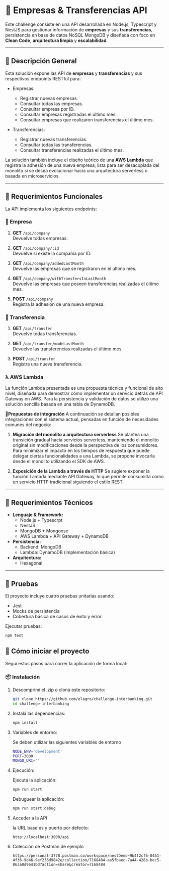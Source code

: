 # 🏢 Empresas & Transferencias API

Este challenge consiste en una API desarrollada en Node.js, Typescript y NestJS para gestionar información de **empresas** y sus **transferencias**, persistencia en base de datos NoSQL MongoDB y diseñada con foco en **Clean Code**, **arquitectura limpia** y **escalabilidad**.

---

## 📌 Descripción General

Esta solución expone las API de **empresas** y **transferencias** y sus respectivos endpoints RESTful para:

- Empresas:
  - Registrar nuevas empresas.
  - Consultar todas las empresas.
  - Consultar empresa por ID.
  - Consultar empresas registradas el último mes.
  - Consultar empresas que realizaron transferencias el último mes.

- Transferencias:
  - Registrar nuevas transferencias.
  - Consultar todas las transferencias.
  - Consultar transferencias realizadas el último mes.

La solución también incluye el diseño teórico de una **AWS Lambda** que registra la adhesión de una nueva empresa, lista para ser desacoplada del monolito si se desea evolucionar hacia una arquitectura serverless o basada en microservicios.

---

## 🎯 Requerimientos Funcionales

La API implementa los siguientes endpoints:

### 🏢 Empresa

1. **GET** `/api/company`  
   Devuelve todas empresas.

2. **GET** `/api/company/:id`  
   Devuelve si existe la compañía por ID.

3. **GET** `/api/company/addedLastMonth`  
   Devuelve las empresas que se registraron en el último mes.

4. **GET** `/api/company/withTransfersInLastMonth`  
   Devuelve las empresas que poseen transferencias realizadas el último mes.

5. **POST** `/api/company`  
   Registra la adhesión de una nueva empresa.

### 💸 Transferencia

1. **GET** `/api/transfer`  
   Devuelve todas transferencias.

2. **GET** `/api/transfer/madeLastMonth`  
  Devuelve las transferencias realizadas el último mes.

3. **POST** `/api/transfer`  
   Registra una nueva transferencia.

### λ AWS Lambda

La función Lambda presentada es una propuesta técnica y funcional de alto nivel, diseñada para demostrar cómo implementar un servicio detrás de API Gateway en AWS. Para la persistencia y validación de datos se utilizó una solución sencilla basada en una tabla de DynamoDB.

**🧩Propuestas de integración**
A continuación se detallan posibles integraciones con el sistema actual, pensadas en función de necesidades comunes del negocio:

1. **Migración del monolito a arquitectura serverless**
Se plantea una transición gradual hacia servicios serverless, manteniendo el monolito original sin modificaciones desde la perspectiva de los consumidores. Para minimizar el impacto en los tiempos de respuesta que puede delegar ciertas funcionalidades a una Lambda, se propone invocarla desde el monolito utilizando el SDK de AWS.

2. **Exposición de la Lambda a través de HTTP**
Se sugiere exponer la función Lambda mediante API Gateway, lo que permite consumirla como un servicio HTTP tradicional siguiendo el estilo REST.

---

## 🧰 Requerimientos Técnicos

- **Lenguaje & Framework:**
  - Node.js + Typescrpt
  - NestJS
  - MongoDB + Mongoose
  - AWS Lambda + API Gateway + DynamoDB
- **Persistencia:**
  - Backend: MongoDB
  - Lambda: DynamoDB (implementación básica)
- **Arquitectura:**
  - Hexagonal

---

## 🧪 Pruebas

El proyecto incluye cuatro pruebas unitarias usando:

- Jest
- Mocks de persistencia
- Cobertura básica de casos de éxito y error

Ejecutar pruebas:

```bash
npm test
```

## 🚀 Cómo iniciar el proyecto

Seguí estos pasos para correr la aplicación de forma local:

### 📦 Instalación

1. Descomprimí el .zip o cloná este repositorio:
  
   ```bash
   git clone https://github.com/elagro/challenge-interbanking.git
   cd challenge-interbanking
   ```
  
2. Instalá las dependencias:

   ```bash
   npm install
   ```

3. Variables de entorno:

   Se deben utilizar las siguientes variables de entorno

   ```bash
   NODE_ENV='development'
   PORT=3000
   MONGO_URI=''
   ```

4. Ejecución:

   Ejecutá la aplicación:
  
   ```bash
   npm run start
   ```
  
   Debuguear la aplicación:

   ```bash
   npm run start:debug
   ```

5. Acceder a la API

   la URL base es y puerto por defecto:

   ```curl
   http://localhost:3000/api
   ```
6. Colección de Postman de ejemplo
   ```
   https://personal-3778.postman.co/workspace/nestDemo~9b4f2cf6-0451-4f36-9d46-9ef236d9842e/collection/7168484-aa5fbaec-7a44-428b-bec5-863a0d9641bd?action=share&creator=7168484
   ```
